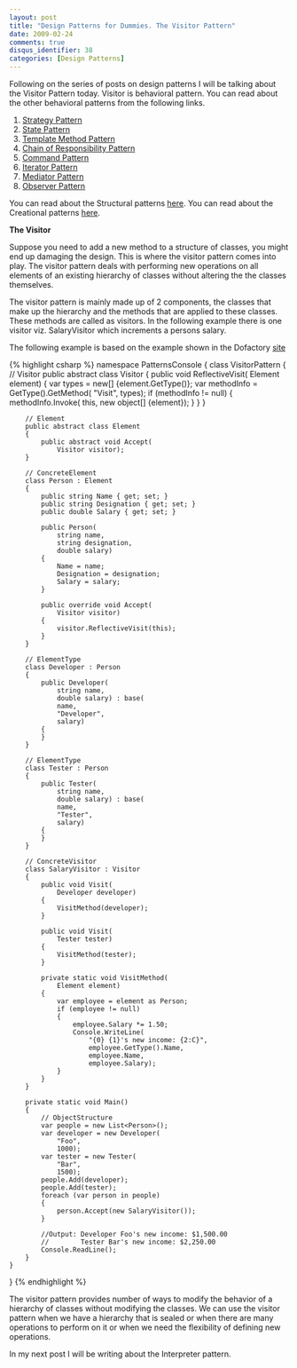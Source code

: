 ```yaml
---
layout: post
title: "Design Patterns for Dummies. The Visitor Pattern"
date: 2009-02-24
comments: true
disqus_identifier: 38
categories: [Design Patterns]
---
```

Following on the series of posts on design patterns I will be talking
about the Visitor Pattern today. Visitor is behavioral pattern. You can
read about the other behavioral patterns from the following links.

1.  [Strategy
    Pattern](/Post/30/Design-Patterns-for-Dummies.-The-Strategy-Pattern.aspx)
2.  [State
    Pattern](/Post/31/Design-Patterns-for-Dummies.-The-State-Pattern.aspx)
3.  [Template Method
    Pattern](/Post/32/Design-Patterns-for-Dummies.-The-Template-Method-Pattern.aspx)
4.  [Chain of Responsibility
    Pattern](/Post/33/Design-Patterns-for-Dummies.-The-Chain-of-Responsibility-Pattern.aspx)
5.  [Command
    Pattern](/Post/34/Design-Patterns-for-Dummies.-The-Command-Pattern.aspx)
6.  [Iterator
    Pattern](/Post/35/Design-Patterns-for-Dummies.-The-Iterator-Pattern.aspx)
7.  [Mediator
    Pattern](/Post/36/Design-Patterns-for-Dummies.-The-Mediator-Pattern.aspx)
8.  [Observer
    Pattern](/Post/37/Design-Patterns-for-Dummies.-The-Observer-Pattern.aspx)

You can read about the Structural patterns
[here](/Post/23/Structural-Design-Patterns.aspx). 
You can read about the Creational patterns
[here](/Post/29/Creational-Design-Patterns.aspx).

**The Visitor**

Suppose you need to add a new method to a structure of classes, you
might end up damaging the design. This is where the visitor pattern
comes into play. The visitor pattern deals with performing new
operations on all elements of an existing hierarchy of classes without
altering the the classes themselves. 

The visitor pattern is mainly made up of 2 components, the classes that
make up the hierarchy and the methods that are applied to these classes.
These methods are called as visitors. In the following example there is
one visitor viz. SalaryVisitor which increments a persons salary.

The following example is based on the example shown in the Dofactory
[site](http://www.dofactory.com)

{% highlight csharp %}
namespace PatternsConsole
{
    class VisitorPattern
    {
        // Visitor
        public abstract class Visitor
        {
            public void ReflectiveVisit(
                Element element)
            {
                var types = new[] {element.GetType()};
                var methodInfo = GetType().GetMethod(
                    "Visit",
                    types);
                if (methodInfo != null)
                {
                    methodInfo.Invoke(
                        this,
                        new object[] {element});
                }
            }
        } 
        
        // Element
        public abstract class Element
        {
            public abstract void Accept(
                Visitor visitor);
        } 
        
        // ConcreteElement
        class Person : Element
        {
            public string Name { get; set; }
            public string Designation { get; set; }
            public double Salary { get; set; }

            public Person(
                string name,
                string designation,
                double salary)
            {
                Name = name;
                Designation = designation;
                Salary = salary;
            }

            public override void Accept(
                Visitor visitor)
            {
                visitor.ReflectiveVisit(this);
            }
        } 
        
        // ElementType
        class Developer : Person
        {
            public Developer(
                string name,
                double salary) : base(
                name,
                "Developer",
                salary)
            {
            }
        } 
        
        // ElementType
        class Tester : Person
        {
            public Tester(
                string name,
                double salary) : base(
                name,
                "Tester",
                salary)
            {
            }
        } 
        
        // ConcreteVisitor
        class SalaryVisitor : Visitor
        {
            public void Visit(
                Developer developer)
            {
                VisitMethod(developer);
            }

            public void Visit(
                Tester tester)
            {
                VisitMethod(tester);
            }

            private static void VisitMethod(
                Element element)
            {
                var employee = element as Person;
                if (employee != null)
                {
                    employee.Salary *= 1.50;
                    Console.WriteLine(
                        "{0} {1}'s new income: {2:C}",
                        employee.GetType().Name,
                        employee.Name,
                        employee.Salary);
                }
            }
        }

        private static void Main()
        {
            // ObjectStructure
            var people = new List<Person>();
            var developer = new Developer(
                "Foo",
                1000);
            var tester = new Tester(
                "Bar",
                1500);
            people.Add(developer);
            people.Add(tester);
            foreach (var person in people)
            {
                person.Accept(new SalaryVisitor());
            }

            //Output: Developer Foo's new income: $1,500.00
            //        Tester Bar's new income: $2,250.00
            Console.ReadLine();
        }
    }
}
{% endhighlight %}

The visitor pattern provides number of ways to modify the behavior of a
hierarchy of classes without modifying the classes. We can use the
visitor pattern when we have a hierarchy that is sealed or when there
are many operations to perform on it or when we need the flexibility of
defining new operations.

In my next post I will be writing about the Interpreter pattern.

